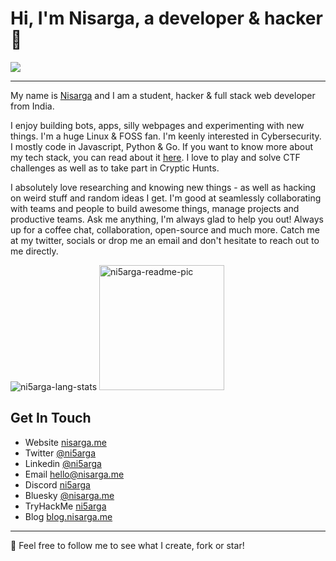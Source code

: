 # Hi, I'm Nisarga, a developer & hacker 👋


![](https://e1.pxfuel.com/desktop-wallpaper/936/34/desktop-wallpaper-aesthetic-anime-gifs-laptop-rain-gaming-anime-girl-aesthetic.jpg)

---

My name is [Nisarga](https://nisarga.me) and I am a student, hacker & full stack web developer from India.

I enjoy building bots, apps, silly webpages and experimenting with new things. I'm a huge Linux & FOSS fan. I'm keenly interested in Cybersecurity. I mostly code in Javascript, Python & Go. If you want to know more about my tech stack, you can read about it [here](https://nisarga.me/about). I love to play and solve CTF challenges as well as to take part in Cryptic Hunts. 

I absolutely love researching and knowing new things - as well as hacking on weird stuff and random ideas I get. I'm good at seamlessly collaborating with teams and people to build awesome things, manage projects and productive teams. Ask me anything, I'm always glad to help you out! Always up for a coffee chat, collaboration, open-source and much more. Catch me at my twitter, socials or drop me an email and don't hesitate to reach out to me directly.

<p><img src="https://github-readme-stats.vercel.app/api/top-langs?username=ni5arga&show_icons=true&locale=en&layout=compact&theme=dark" alt="ni5arga-lang-stats" />
  <img width="200" src="https://i.pinimg.com/originals/ef/78/ab/ef78ab78dfd55dd03a51c6ce54fb393b.gif" alt="ni5arga-readme-pic" /> </p>
  

## Get In Touch

- Website [nisarga.me](https://nisarga.me)
- Twitter [@ni5arga](https://twitter.com/ni5arga)
- Linkedin [@ni5arga](https://www.linkedin.com/in/ni5arga/)
- Email [hello@nisarga.me](mailto:hello@nisarga.me)
- Discord [ni5arga](https://discord.com/users/746040983992533072)
- Bluesky [@nisarga.me](https://bsky.app/profile/nisarga.me)
- TryHackMe [ni5arga](https://tryhackme.com/p/ni5arga)
- Blog [blog.nisarga.me](https://blog.nisarga.me)

---
🍃 Feel free to follow me to see what I create, fork or star!
